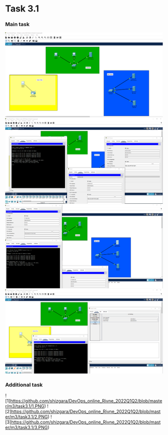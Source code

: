 # Task 3.1

 ### Main task

![1](https://github.com/shizgara/DevOps_online_Rivne_2022Q1Q2/blob/master/m3/task3.1/img/1.png)
![2](https://github.com/shizgara/DevOps_online_Rivne_2022Q1Q2/blob/master/m3/task3.1/img/2.png)
![3](https://github.com/shizgara/DevOps_online_Rivne_2022Q1Q2/blob/master/m3/task3.1/img/3.png)
![4](https://github.com/shizgara/DevOps_online_Rivne_2022Q1Q2/blob/master/m3/task3.1/img/4.png)


### Additional task

![1]https://github.com/shizgara/DevOps_online_Rivne_2022Q1Q2/blob/master/m3/task3.1/1.PNG)
![2]https://github.com/shizgara/DevOps_online_Rivne_2022Q1Q2/blob/master/m3/task3.1/2.PNG)
![3]https://github.com/shizgara/DevOps_online_Rivne_2022Q1Q2/blob/master/m3/task3.1/3.PNG)


